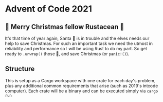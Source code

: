 # Advent of Code 2021

## 🎄 Merry Christmas fellow Rustacean 🎄

It's that time of year again, Santa 🎅 is in trouble and the elves needs our help to save Christmas. For such an
important task we need the utmost in reliability and performance so I will be using Rust to do my
part. So get ready to `.unwrap()` those 🎁, and save Christmas (or `panic!()`).

## Structure

This is setup as a Cargo workspace with one crate for each day's problem, plus any additional
common requirements that arise (such as 2019's intcode computer). Each crate will be a binary and
can be executed simply via `cargo run`
